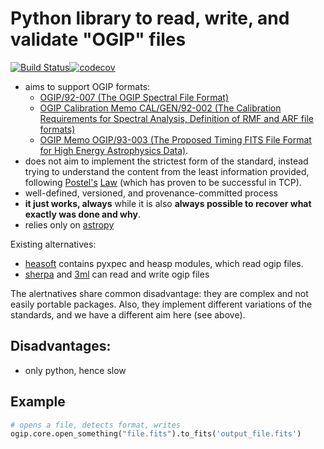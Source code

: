 # Python library to read, write, and validate "OGIP" files

[![Build Status](https://travis-ci.com/volodymyrss/ogip.svg?branch=master)](https://travis-ci.com/volodymyrss/ogip)[![codecov](https://codecov.io/gh/volodymyrss/ogip/branch/master/graph/badge.svg)](https://codecov.io/gh/volodymyrss/ogip)



* aims to support OGIP formats:
  * [OGIP/92-007 (The OGIP Spectral File Format)](https://heasarc.gsfc.nasa.gov/docs/heasarc/ofwg/docs/spectra/ogip_92_007/node5.html)
  * [OGIP Calibration Memo CAL/GEN/92-002 (The Calibration Requirements for Spectral Analysis, Definition of RMF and ARF file formats)](https://heasarc.gsfc.nasa.gov/docs/heasarc/caldb/docs/memos/cal_gen_92_002/cal_gen_92_002.html)
  * [OGIP Memo OGIP/93-003 (The Proposed Timing FITS File Format for High Energy Astrophysics Data)](https://heasarc.gsfc.nasa.gov/docs/heasarc/ofwg/docs/rates/ogip_93_003/ogip_93_003.html).
* does not aim to implement the strictest form of the standard, instead trying to understand the content from the least information provided, following [Postel's](https://en.wikipedia.org/wiki/Robustness_principle) [Law](https://tools.ietf.org/html/rfc1122) (which has proven to be successful in TCP). 
* well-defined, versioned, and provenance-committed process
* **it just works, always** while it is also **always possible to recover what exactly was done and why**.
* relies only on [astropy](https://www.astropy.org/)

Existing alternatives:

* [heasoft](https://heasarc.gsfc.nasa.gov/lheasoft/) contains pyxpec and heasp modules, which read ogip files. 
* [sherpa](https://cxc.cfa.harvard.edu/sherpa/) and [3ml](https://github.com/threeML/threeML/) can read and write ogip files

The alertnatives share common disadvantage: they are complex and not easily portable packages. 
Also, they implement different variations of the standards, and we have a different aim here (see above).

## Disadvantages:

* only python, hence slow

## Example

```python
# opens a file, detects format, writes
ogip.core.open_something("file.fits").to_fits('output_file.fits')
```
